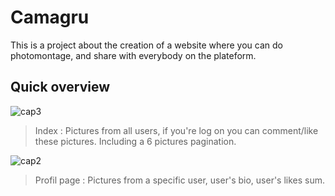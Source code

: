 # Camagru

This is a project about the creation of a website where you can do photomontage,
and share with everybody on the plateform.

## Quick overview

![cap3](https://user-images.githubusercontent.com/32856358/46576604-22420c80-c9ce-11e8-9d64-9e5ebcfd7b88.PNG)
> Index : Pictures from all users, if you're log on you can comment/like these pictures. Including a 6 pictures pagination.

![cap2](https://user-images.githubusercontent.com/32856358/46576666-e90a9c00-c9cf-11e8-9750-7316627931f6.PNG)
> Profil page : Pictures from a specific user, user's bio, user's likes sum.
